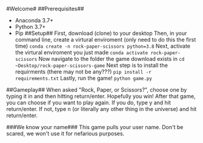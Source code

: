 #Welcome#
##Prerequisites##
* Anaconda 3.7+
* Python 3.7+
* Pip
##Setup##
First, download (clone) to your desktop
Then, in your command line, create a virtural enviroment (only need to do this the first time)
 ``` conda create -n rock-paper-scissors python=3.8 ``` 
Next, activate the virtural enviroment you just made
 ``` conda activate rock-paper-scissors ```
Now navigate to the folder the game download exists in
 ``` cd ~Desktop/rock-paper-scissors-game ```
Next step is to install the requirments (there may not be any???)
``` pip install -r requirements.txt ```
Lastly, run the game!
``` python game.py ```

##Gameplay##
When asked "Rock, Paper, or Scissors?", choose one by typing it in and then hitting return/enter.
Hopefully you win!
After that game, you can choose if you want to play again. If you do, type y and hit return/enter. If not, type n (or literally any other thing in the universe) and hit return/enter.

###We know your name###
This game pulls your user name. Don't be scared, we won't use it for nefarious purposes.